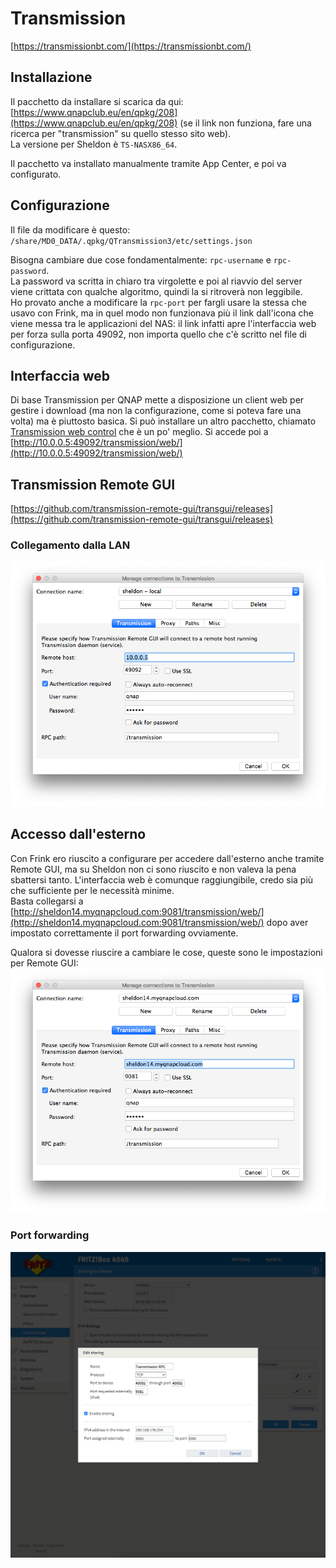# Transmission
[https://transmissionbt.com/](https://transmissionbt.com/)

## Installazione
Il pacchetto da installare si scarica da qui: [https://www.qnapclub.eu/en/qpkg/208](https://www.qnapclub.eu/en/qpkg/208) (se il link non funziona, fare una ricerca per "transmission" su quello stesso sito web).  
La versione per Sheldon è `TS-NASX86_64`.

Il pacchetto va installato manualmente tramite App Center, e poi va configurato.

## Configurazione

Il file da modificare è questo: `/share/MD0_DATA/.qpkg/QTransmission3/etc/settings.json`  

Bisogna cambiare due cose fondamentalmente: `rpc-username` e `rpc-password`.  
La password va scritta in chiaro tra virgolette e poi al riavvio del server viene crittata con qualche algoritmo, quindi la si ritroverà non leggibile.  
Ho provato anche a modificare la `rpc-port` per fargli usare la stessa che usavo con Frink, ma in quel modo non funzionava più il link dall'icona che viene messa tra le applicazioni del NAS: il link infatti apre l'interfaccia web per forza sulla porta 49092, non importa quello che c'è scritto nel file di configurazione.

## Interfaccia web

Di base Transmission per QNAP mette a disposizione un client web per gestire i download (ma non la configurazione, come si poteva fare una volta) ma è piuttosto basica.
Si può installare un altro pacchetto, chiamato [Transmission web control](https://www.qnapclub.eu/it/qpkg/984) che è un po' meglio. Si accede poi a [http://10.0.0.5:49092/transmission/web/](http://10.0.0.5:49092/transmission/web/)

## Transmission Remote GUI
[https://github.com/transmission-remote-gui/transgui/releases](https://github.com/transmission-remote-gui/transgui/releases)

### Collegamento dalla LAN
![Screenshot](assets/transmission-remote-gui-local.png)

## Accesso dall'esterno
Con Frink ero riuscito a configurare per accedere dall'esterno anche tramite Remote GUI, ma su Sheldon non ci sono riuscito e non valeva la pena sbattersi tanto. L'interfaccia web è comunque raggiungibile, credo sia più che sufficiente per le necessità minime.  
Basta collegarsi a [http://sheldon14.myqnapcloud.com:9081/transmission/web/](http://sheldon14.myqnapcloud.com:9081/transmission/web/) dopo aver impostato correttamente il port forwarding ovviamente.

Qualora si dovesse riuscire a cambiare le cose, queste sono le impostazioni per Remote GUI: 
![Screenshot](assets/transmission-remote-gui-remote.png)

### Port forwarding

![Screenshot](assets/fritz-port-forwarding-transmission.png)